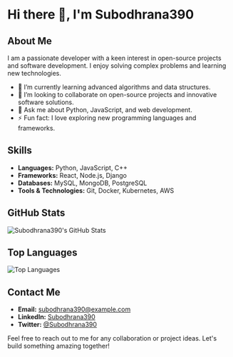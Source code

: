 # Hi there 👋, I'm Subodhrana390

## About Me
I am a passionate developer with a keen interest in open-source projects and software development. I enjoy solving complex problems and learning new technologies.

- 🌱 I’m currently learning advanced algorithms and data structures.
- 👯 I’m looking to collaborate on open-source projects and innovative software solutions.
- 💬 Ask me about Python, JavaScript, and web development.
- ⚡ Fun fact: I love exploring new programming languages and frameworks.

## Skills
- **Languages:** Python, JavaScript, C++
- **Frameworks:** React, Node.js, Django
- **Databases:** MySQL, MongoDB, PostgreSQL
- **Tools & Technologies:** Git, Docker, Kubernetes, AWS

## GitHub Stats
![Subodhrana390's GitHub Stats](https://github-readme-stats.vercel.app/api?username=Subodhrana390&show_icons=true&theme=radical)

## Top Languages
![Top Languages](https://github-readme-stats.vercel.app/api/top-langs/?username=Subodhrana390&layout=compact&theme=radical)

## Contact Me
- **Email:** subodhrana390@example.com
- **LinkedIn:** [Subodhrana390](https://www.linkedin.com/in/Subodhrana390/)
- **Twitter:** [@Subodhrana390](https://twitter.com/Subodhrana390)

Feel free to reach out to me for any collaboration or project ideas. Let's build something amazing together!
